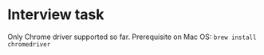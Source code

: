 # Interview task

Only Chrome driver supported so far. Prerequisite on Mac OS: `brew install chromedriver`